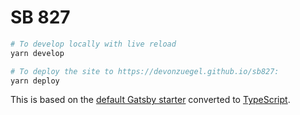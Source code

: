 # SB 827

```bash
# To develop locally with live reload
yarn develop

# To deploy the site to https://devonzuegel.github.io/sb827:
yarn deploy
```

This is based on the [default Gatsby starter](https://github.com/gatsbyjs/gatsby-starter-default) converted to [TypeScript](https://www.typescriptlang.org/).
